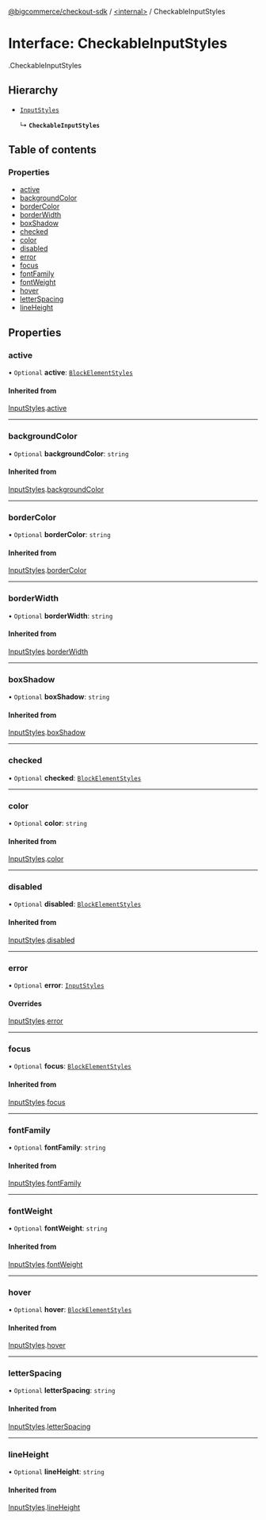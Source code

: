 [@bigcommerce/checkout-sdk](../README.md) / [<internal\>](../modules/internal_.md) / CheckableInputStyles

# Interface: CheckableInputStyles

[<internal>](../modules/internal_.md).CheckableInputStyles

## Hierarchy

- [`InputStyles`](internal_.InputStyles.md)

  ↳ **`CheckableInputStyles`**

## Table of contents

### Properties

- [active](internal_.CheckableInputStyles.md#active)
- [backgroundColor](internal_.CheckableInputStyles.md#backgroundcolor)
- [borderColor](internal_.CheckableInputStyles.md#bordercolor)
- [borderWidth](internal_.CheckableInputStyles.md#borderwidth)
- [boxShadow](internal_.CheckableInputStyles.md#boxshadow)
- [checked](internal_.CheckableInputStyles.md#checked)
- [color](internal_.CheckableInputStyles.md#color)
- [disabled](internal_.CheckableInputStyles.md#disabled)
- [error](internal_.CheckableInputStyles.md#error)
- [focus](internal_.CheckableInputStyles.md#focus)
- [fontFamily](internal_.CheckableInputStyles.md#fontfamily)
- [fontWeight](internal_.CheckableInputStyles.md#fontweight)
- [hover](internal_.CheckableInputStyles.md#hover)
- [letterSpacing](internal_.CheckableInputStyles.md#letterspacing)
- [lineHeight](internal_.CheckableInputStyles.md#lineheight)

## Properties

### active

• `Optional` **active**: [`BlockElementStyles`](internal_.BlockElementStyles.md)

#### Inherited from

[InputStyles](internal_.InputStyles.md).[active](internal_.InputStyles.md#active)

___

### backgroundColor

• `Optional` **backgroundColor**: `string`

#### Inherited from

[InputStyles](internal_.InputStyles.md).[backgroundColor](internal_.InputStyles.md#backgroundcolor)

___

### borderColor

• `Optional` **borderColor**: `string`

#### Inherited from

[InputStyles](internal_.InputStyles.md).[borderColor](internal_.InputStyles.md#bordercolor)

___

### borderWidth

• `Optional` **borderWidth**: `string`

#### Inherited from

[InputStyles](internal_.InputStyles.md).[borderWidth](internal_.InputStyles.md#borderwidth)

___

### boxShadow

• `Optional` **boxShadow**: `string`

#### Inherited from

[InputStyles](internal_.InputStyles.md).[boxShadow](internal_.InputStyles.md#boxshadow)

___

### checked

• `Optional` **checked**: [`BlockElementStyles`](internal_.BlockElementStyles.md)

___

### color

• `Optional` **color**: `string`

#### Inherited from

[InputStyles](internal_.InputStyles.md).[color](internal_.InputStyles.md#color)

___

### disabled

• `Optional` **disabled**: [`BlockElementStyles`](internal_.BlockElementStyles.md)

#### Inherited from

[InputStyles](internal_.InputStyles.md).[disabled](internal_.InputStyles.md#disabled)

___

### error

• `Optional` **error**: [`InputStyles`](internal_.InputStyles.md)

#### Overrides

[InputStyles](internal_.InputStyles.md).[error](internal_.InputStyles.md#error)

___

### focus

• `Optional` **focus**: [`BlockElementStyles`](internal_.BlockElementStyles.md)

#### Inherited from

[InputStyles](internal_.InputStyles.md).[focus](internal_.InputStyles.md#focus)

___

### fontFamily

• `Optional` **fontFamily**: `string`

#### Inherited from

[InputStyles](internal_.InputStyles.md).[fontFamily](internal_.InputStyles.md#fontfamily)

___

### fontWeight

• `Optional` **fontWeight**: `string`

#### Inherited from

[InputStyles](internal_.InputStyles.md).[fontWeight](internal_.InputStyles.md#fontweight)

___

### hover

• `Optional` **hover**: [`BlockElementStyles`](internal_.BlockElementStyles.md)

#### Inherited from

[InputStyles](internal_.InputStyles.md).[hover](internal_.InputStyles.md#hover)

___

### letterSpacing

• `Optional` **letterSpacing**: `string`

#### Inherited from

[InputStyles](internal_.InputStyles.md).[letterSpacing](internal_.InputStyles.md#letterspacing)

___

### lineHeight

• `Optional` **lineHeight**: `string`

#### Inherited from

[InputStyles](internal_.InputStyles.md).[lineHeight](internal_.InputStyles.md#lineheight)
